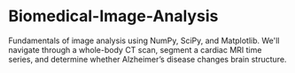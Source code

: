 # Biomedical-Image-Analysis
Fundamentals of image analysis using NumPy, SciPy, and Matplotlib. We'll navigate through a whole-body CT scan, segment a cardiac MRI time series, and determine whether Alzheimer’s disease changes brain structure.
